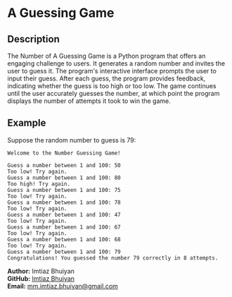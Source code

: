 # A Guessing Game

## Description

The Number of A Guessing Game is a Python program that offers an engaging challenge to users. It generates a random number and invites the user to guess it. The program's interactive interface prompts the user to input their guess. After each guess, the program provides feedback, indicating whether the guess is too high or too low. The game continues until the user accurately guesses the number, at which point the program displays the number of attempts it took to win the game.

## Example

Suppose the random number to guess is 79:

```
Welcome to the Number Guessing Game!

Guess a number between 1 and 100: 50
Too low! Try again.
Guess a number between 1 and 100: 80
Too high! Try again.
Guess a number between 1 and 100: 75
Too low! Try again.
Guess a number between 1 and 100: 78
Too low! Try again.
Guess a number between 1 and 100: 47
Too low! Try again.
Guess a number between 1 and 100: 67
Too low! Try again.
Guess a number between 1 and 100: 68
Too low! Try again.
Guess a number between 1 and 100: 79
Congratulations! You guessed the number 79 correctly in 8 attempts.
```

**Author:** Imtiaz Bhuiyan<br>
**GitHub:** [Imtiaz Bhuiyan](https://github.com/imtiazzzz)  
**Email:** mm.imtiaz.bhuiyan@gmail.com  
